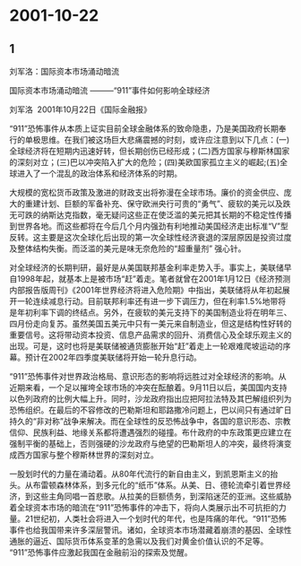 # 2001-10-22

## 1

刘军洛：国际资本市场涌动暗流

国际资本市场涌动暗流 ———“911”事件如何影响全球经济

刘军洛  2001年10月22日《国际金融报》

“911”恐怖事件从本质上证实目前全球金融体系的致命隐患，乃是美国政府长期奉行的单极思维。在我们被这场巨大悲痛震撼的时刻，或许应注意到以下几点：(一)全球经济将在短期内迅速好转，但长期创伤已经形成；(二)西方国家与穆斯林国家的深刻对立；(三)巴以冲突陷入扩大的危险；(四)美欧国家孤立主义的崛起;(五)全球进入了一个混乱的政治体系和经济体系的时期。

大规模的宽松货币政策及激进的财政支出将弥漫在全球市场。廉价的资金供应、庞大的重建计划、巨额的军备补充、保守欧洲央行可贵的“勇气”、疲软的美元以及跌无可跌的纳斯达克指数，毫无疑问这些正在使泛滥的美元把其长期的不稳定性传播到世界各地。而这些都将在今后几个月内强劲有利地推动美国经济走出标准“V”型反转。这主要是这次全球化后出现的第一次全球性经济衰退的深层原因是投资过度及整体结构失衡。而泛滥的美元是味无奈危险的“超重量剂” 强心针。

对全球经济的长期判研，最好是从美国联邦基金利率走势入手。事实上，美联储早自1998年起，就基本上是被市场“赶”着走。笔者就曾在2001年1月12日《经济预测内部报告版周刊》《2001年世界经济将进入危险期》中指出，美联储将从年初起展开一轮连续减息行动。目前联邦利率还有进一步下调压力，但在利率1.5%地带将是年初利率下调的终结点。另外，在疲软的美元支持下的美国制造业将在明年三、四月份走向复苏。虽然美国五美元中只有一美元来自制造业，但这是结构性好转的重要信号。这将带动资本投资、信息产品需求的回升、消费信心及全球乐观主义的出现。可是，这时也将是美联储被通货膨胀开始“赶”着走上一轮艰难爬坡运动的序幕。预计在2002年四季度美联储将开始一轮升息行动。

“911”恐怖事件对世界政治格局、意识形态的影响将远胜过对全球经济的影响。从近期来看，一个足以摧垮全球市场的冲突在酝酿着。9月11日以后，美国国内支持以色列政府的比例大幅上升。同时，沙龙政府指出应把阿拉法特及其巴解组织列为恐怖组织。在最后的不容修改的巴勒斯坦和耶路撒冷问题上，巴以间只有通过旷日持久的“非对称”战争来解决。而在全球性的反恐怖战争中，各国的意识形态、宗教信仰、民族利益、地缘关系都将遭遇强烈的碰撞。布什政府的中东政策更应建立在强制平衡的基础上，否则强硬的沙龙政府与绝望的巴勒斯坦人的冲突，最终将演变成西方国家与整个穆斯林世界的深刻对立。

一股划时代的力量在涌动着。从80年代流行的新自由主义，到凯恩斯主义的抬头。从布雷顿森林体系，到多元化的“纸币”体系。从美、日、德轮流牵引着世界经济，到这些主角同唱一首悲歌。从拉美的巨额债务，到深陷迷茫的亚洲。这些威胁着全球资本市场的暗流在“911”恐怖事件的冲击下，将向人类展示出不可抗拒的力量。21世纪初，人类社会将进入一个划时代的年代，也是阵痛的年代。“911”恐怖事件也给我国带来许多深层警讯。诸如，全球资本市场潜藏着崩溃的基因、全球性通胀的逼近、国际货币体系变革的急需以及我们对黄金价值认识的不足等。 “911”恐怖事件应激起我国在金融前沿的探索及觉醒。

